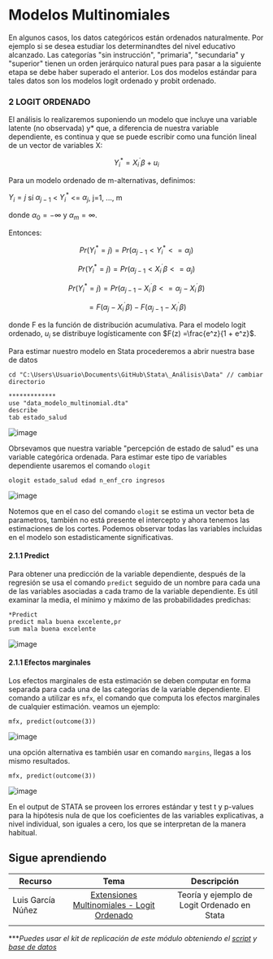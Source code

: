 # Modelos Multinomiales

En algunos casos, los datos categóricos están ordenados naturalmente. Por ejemplo si se desea estudiar los determinandtes del nivel educativo alcanzado. Las categorías "sin instrucción", "primaria", "secundaria" y "superior" tienen un orden jerárquico natural pues para pasar a la siguiente etapa se debe haber superado el anterior.
Los dos modelos estándar para tales datos son los modelos logit ordenado y probit ordenado.

### 2 LOGIT ORDENADO

El análisis lo realizaremos suponiendo un modelo que incluye una variable latente (no observada) y* que, a diferencia de nuestra variable dependiente, es continua y que se puede escribir como una función lineal de un vector de variables X:

$$Y_i^*=X_i^´\beta+u_i$$

Para un modelo ordenado de m-alternativas, definimos:

$Y_i=j$ sí $\alpha_{j-1}$ < $Y_i^*$ <= $\alpha_{j}$, j=1, ..., m

donde $\alpha_{0}=-∞$ y $\alpha_{m}=∞$. 

Entonces:

$$Pr(Y_i^ * =j)   =   Pr(\alpha_{j-1} < Y_i^* <=\alpha_{j})$$

$$Pr(Y_i^ * =j)   =   Pr(\alpha_{j-1} < X_i^´\beta <=\alpha_{j})$$

$$Pr(Y_i^ * =j)   =   Pr(\alpha_{j-1} - X_i^´\beta <=\alpha_{j} - X_i^´\beta)$$

$$=F(\alpha_{j}-X_i^´\beta) - F(\alpha_{j-1}-X_i^´\beta)$$

donde F es la función de distribución acumulativa. Para el modelo logit ordenado, $u_i$ se distribuye logísticamente con $F(z) =\frac{e^z}{1 + e^z}$.

Para estimar nuestro modelo en Stata procederemos a abrir nuestra base de datos 

```
cd "C:\Users\Usuario\Documents\GitHub\Stata\_Análisis\Data" // cambiar directorio

*************
use "data_modelo_multinomial.dta"
describe
tab estado_salud
```
![image](https://user-images.githubusercontent.com/128189216/227044367-489507d4-325b-4169-a714-2180c9a274b2.png)

Obrsevamos que nuestra variable "percepción de estado de salud" es una variable categórica ordenada. Para estimar este tipo de variables dependiente usaremos el comando  `ologit`

```
ologit estado_salud edad n_enf_cro ingresos 
```

![image](https://user-images.githubusercontent.com/128189216/227044901-c203de0a-6e4e-40e3-9fe9-4835322ee89e.png)

Notemos que en el caso del comando `ologit` se estima un vector beta de parametros, también no está presente el intercepto y ahora tenemos las estimaciones de los cortes. Podemos observar todas las variables incluidas en el modelo son estadisticamente significativas.

#### 2.1.1 Predict

Para obtener una predicción de la variable dependiente, después de la regresión se usa el comando `predict` seguido de un nombre para cada una de las variables asociadas a  cada tramo de la variable dependiente. Es útil examinar la media, el mínimo y máximo de las probabilidades predichas:

```
*Predict
predict mala buena excelente,pr 
sum mala buena excelente
```

![image](https://user-images.githubusercontent.com/128189216/227055192-cc25ada4-411c-42ef-9b1c-e01f59b22d7b.png)

#### 2.1.1 Efectos marginales

Los efectos marginales de esta estimación se deben computar en forma separada para cada una de las categorías de la variable dependiente. El comando a utilizar es `mfx`, el comando que computa los efectos marginales de cualquier estimación. veamos un ejemplo:

```
mfx, predict(outcome(3))
```

![image](https://user-images.githubusercontent.com/128189216/227056360-50316163-d118-4561-aa3c-0f4fa5c19468.png)


una opción alternativa es también usar en comando `margins`, llegas a los mismo resultados.

```
mfx, predict(outcome(3))
```

![image](https://user-images.githubusercontent.com/128189216/227056536-e3246cff-2cd9-466f-b1af-e26e13d69cef.png)

En el output de STATA se proveen los errores estándar y test t y p-values para la hipótesis nula de que los coeficientes de las
variables explicativas, a nivel individual, son iguales a cero, los que se interpretan de la manera habitual.



## Sigue aprendiendo
| Recurso  | Tema | Descripción |
| ------------- |:-------------:|:-------------:|
| Luis García Núñez | [Extensiones Multinomiales - Logit Ordenado](https://www.youtube.com/watch?v=-Go7UoW0A-U "Extensiones Multinomiales - Logit Ordenado") | Teoría y ejemplo de Logit Ordenado en Stata |
|               |        |         |


****Puedes usar el kit de replicación de este módulo obteniendo el [script](https://github.com/EconPUCP/Stata/blob/main/_An%C3%A1lisis/Scripts/Modelos%20multinomiales/2_Logit_ordenado.do "script") y [base de datos](https://github.com/EconPUCP/Stata/tree/main/_An%C3%A1lisis/Data "base de datos")* 
